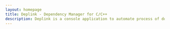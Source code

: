 ```yaml
---
layout: homepage
title: Deplink - Dependency Manager for C/C++
description: Deplink is a console application to automate process of downloading, building and linking dependencies in C/C++ projects. Deplink allows you to create your own packages which you can share within the company or make it public.
---
```

